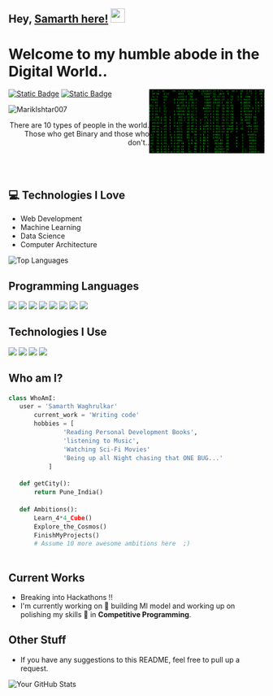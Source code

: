 ## Hey, [Samarth here!](https://www.youtube.com/channel/UCietjxpksncMdOUkycv5nqA)  <img src="https://media.giphy.com/media/hvRJCLFzcasrR4ia7z/giphy.gif" width="28px" height="28px">

<h1>Welcome to my humble abode in the Digital World..</h1> 

<img src = 'https://github.com/Samarth-06/Samarth-06/blob/main/images/RXi9.gif' alt = 'Awesome Matrix Code' height=50% width='45%' align='right'/>

[![Static Badge](https://img.shields.io/badge/Samarth_Waghrulkar-LinkedIn?style=flat-square&logo=LinkedIn&logoColor=0077B5&label=LinkedIn&labelColor=0077B5&color=grey&link=%20www.linkedin.com%2Fin%2Fsamarth-waghrulkar-46b854323)](https://www.linkedin.com/in/samarth-waghrulkar-46b854323) [![Static Badge](https://img.shields.io/badge/samwaghrulkar%40gmail.com-Gmail?style=flat-square&logo=Gmail&logoColor=white&labelColor=grey&color=c14438&link=mailto:samwaghrulkar%40gmail.com)](mailto:samwaghrulkar@gmail.com)


<p align="left"> <img src="https://komarev.com/ghpvc/?username=MarikIshtar007" alt="MarikIshtar007" /> </p>

<div style="text-align: right">There are 10 types of people in the world. Those who get Binary and those who don't.. </div>
<br><br><br>

## :computer: Technologies I Love
* Web Development
* Machine Learning
* Data Science
* Computer Architecture

![Top Languages](https://github-readme-stats.vercel.app/api/top-langs/?username=Samarth-06&layout=compact&theme=dark)

## Programming Languages
<img src = 'https://github.com/MarikIshtar007/MarikIshtar007/blob/master/images/c-original.svg' width='30'/> <img src = 'https://github.com/MarikIshtar007/MarikIshtar007/blob/master/images/cpp.svg' width='30'/> <img src = 'https://github.com/MarikIshtar007/MarikIshtar007/blob/master/images/python2.png' height='30'/>  <img src = 'https://github.com/MarikIshtar007/MarikIshtar007/blob/master/images/html.svg' width='30'/> <img src='https://github.com/MarikIshtar007/MarikIshtar007/blob/master/images/java.svg' width='30'/> <img src = 'https://github.com/MarikIshtar007/MarikIshtar007/blob/master/images/css.svg' width='30'/> <img src = 'https://github.com/MarikIshtar007/MarikIshtar007/blob/master/images/js.svg' width='30'/> <img src = 'https://github.com/MarikIshtar007/MarikIshtar007/blob/master/images/bootstrap.svg' width='33'/>
 
 ## Technologies I Use
 <img src = 'https://github.com/MarikIshtar007/MarikIshtar007/blob/master/images/flask.png' width='30'/> <img src = 'https://github.com/MarikIshtar007/MarikIshtar007/blob/master/images/git.svg' width='30'/> <img src = 'https://github.com/MarikIshtar007/MarikIshtar007/blob/master/images/nodejs.svg' width='33'/> <img src = 'https://github.com/MarikIshtar007/MarikIshtar007/blob/master/images/react.svg' width='33'/>
 
 ## Who am I?
 ```python
 class WhoAmI:
 	user = 'Samarth Waghrulkar'
		current_work = 'Writing code'
		hobbies = [
				'Reading Personal Development Books',
				'listening to Music',
				'Watching Sci-Fi Movies'
				'Being up all Night chasing that ONE BUG...'
			]
	
	def getCity():
		return Pune_India()
	
	def Ambitions():
		Learn_4*4_Cube()
		Explore_the_Cosmos()
		FinishMyProjects()
		# Assume 10 more awesome ambitions here  ;)
	
 ```
 
## Current Works
 * Breaking into Hackathons !!
 * I'm currently working on 🔭 building Ml model and working up on polishing my skills 🌱 in **Competitive Programming**.
 
## Other Stuff
  - If you have any suggestions to this README, feel free to pull up a request.


![Your GitHub Stats](https://github-readme-stats.vercel.app/api?username=Samarth-06&theme=dark&show_icons=true)


 
 

